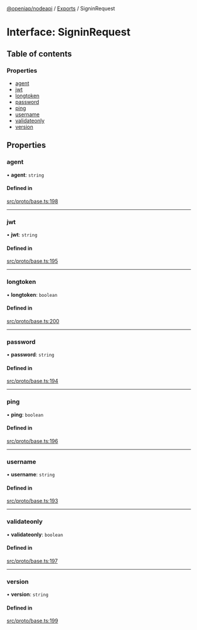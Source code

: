 [@openiap/nodeapi](../README.md) / [Exports](../modules.md) / SigninRequest

# Interface: SigninRequest

## Table of contents

### Properties

- [agent](SigninRequest.md#agent)
- [jwt](SigninRequest.md#jwt)
- [longtoken](SigninRequest.md#longtoken)
- [password](SigninRequest.md#password)
- [ping](SigninRequest.md#ping)
- [username](SigninRequest.md#username)
- [validateonly](SigninRequest.md#validateonly)
- [version](SigninRequest.md#version)

## Properties

### agent

• **agent**: `string`

#### Defined in

[src/proto/base.ts:198](https://github.com/openiap/nodeapi/blob/a159861/src/proto/base.ts#L198)

___

### jwt

• **jwt**: `string`

#### Defined in

[src/proto/base.ts:195](https://github.com/openiap/nodeapi/blob/a159861/src/proto/base.ts#L195)

___

### longtoken

• **longtoken**: `boolean`

#### Defined in

[src/proto/base.ts:200](https://github.com/openiap/nodeapi/blob/a159861/src/proto/base.ts#L200)

___

### password

• **password**: `string`

#### Defined in

[src/proto/base.ts:194](https://github.com/openiap/nodeapi/blob/a159861/src/proto/base.ts#L194)

___

### ping

• **ping**: `boolean`

#### Defined in

[src/proto/base.ts:196](https://github.com/openiap/nodeapi/blob/a159861/src/proto/base.ts#L196)

___

### username

• **username**: `string`

#### Defined in

[src/proto/base.ts:193](https://github.com/openiap/nodeapi/blob/a159861/src/proto/base.ts#L193)

___

### validateonly

• **validateonly**: `boolean`

#### Defined in

[src/proto/base.ts:197](https://github.com/openiap/nodeapi/blob/a159861/src/proto/base.ts#L197)

___

### version

• **version**: `string`

#### Defined in

[src/proto/base.ts:199](https://github.com/openiap/nodeapi/blob/a159861/src/proto/base.ts#L199)

